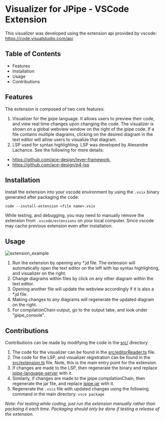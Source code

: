 # Visualizer for JPipe - VSCode Extension

This visualizer was developed using the extension api provided by vscode: https://code.visualstudio.com/api


## Table of Contents

- Features
- Installation
- Usage
- Contributions

## Features

The extension is composed of two core features:
1. Visualizer for the jpipe language. It allows users to preview their code, and view real time changes upon changing the code. The visualizer is shown on a global webview window on the right of the jpipe code. If a file contains multiple diagrams, clicking on the desired diagram in the text editor will allow users to visualize that diagram.
2. LSP used for syntax highlighting. LSP was developed by Alexandre Lachance. See the following for more details:
- https://github.com/ace-design/lever-framework, 
- https://github.com/ace-design/p4-lsp

## Installation

Install the extension into your vscode environment by using the `.vsix` binary generated after packaging the code:

``code --install-extension <file name>.vsix``

While testing, and debugging, you may need to manually remove the extension from `.vscode/extensions` on your local computer. Since vscode may cache previous extension even after installation. 

## Usage
![extension_example](images/extension_example.png)
1. Run the extension by opening any *.jd file. The extension will automatically open the text editor on the left with lsp syntax highlighting, and visualizer on the right. 
2. Change diagrams within files by click on any other diagram within the text editor. 
3. Opening another file will update the webview accordingly if it is also a *.jd file. 
4. Making changes to any diagrams will regenerate the updated diagram on the right.
5. For compilationChain output, go to the output tabe, and look under "jpipe_console".



## Contributions

Contributions can be made by modifying the code in the [src/](src/) directory.
1. The code for the visualizer can be found in the [src/editorReader.ts](src/editorReader.ts) file. 
2. The code for the LSP, and visualizer registration can be found in the [src/extension.ts](src/editorReader.ts) file. Note, this is the main entry point for the extension. 
3. If changes are made to the LSP, then regenerate the binary and replace [jpipe-language-server](jpipe-language-server) with it. 
4. Similarly, if changes are made to the jpipe compilationChain, then regenerate the jar file, and replace [jpipe.jar](jpipe.jar) with it. 
5. Regenerate the `.vsix` file with updated changes using the following command in the main directory:
    `vsce package`

*Note: For testing while coding, just run the extension manually rather than packaing it each time. Packaging should only be done if testing a release of the extension.*

